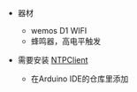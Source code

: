- 器材
    - wemos D1 WIFI
    - 蜂鸣器，高电平触发
    
- 需要安装 [NTPClient](https://github.com/arduino-libraries/NTPClient)  
    - 在Arduino IDE的仓库里添加    
    
    